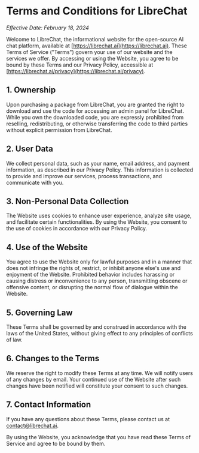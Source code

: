 # Terms and Conditions for LibreChat

*Effective Date: February 18, 2024*

Welcome to LibreChat, the informational website for the open-source AI chat platform, available at [https://librechat.ai](https://librechat.ai). These Terms of Service ("Terms") govern your use of our website and the services we offer. By accessing or using the Website, you agree to be bound by these Terms and our Privacy Policy, accessible at [https://librechat.ai/privacy](https://librechat.ai/privacy).

## 1. Ownership

Upon purchasing a package from LibreChat, you are granted the right to download and use the code for accessing an admin panel for LibreChat. While you own the downloaded code, you are expressly prohibited from reselling, redistributing, or otherwise transferring the code to third parties without explicit permission from LibreChat.

## 2. User Data

We collect personal data, such as your name, email address, and payment information, as described in our Privacy Policy. This information is collected to provide and improve our services, process transactions, and communicate with you.

## 3. Non-Personal Data Collection

The Website uses cookies to enhance user experience, analyze site usage, and facilitate certain functionalities. By using the Website, you consent to the use of cookies in accordance with our Privacy Policy.

## 4. Use of the Website

You agree to use the Website only for lawful purposes and in a manner that does not infringe the rights of, restrict, or inhibit anyone else's use and enjoyment of the Website. Prohibited behavior includes harassing or causing distress or inconvenience to any person, transmitting obscene or offensive content, or disrupting the normal flow of dialogue within the Website.

## 5. Governing Law

These Terms shall be governed by and construed in accordance with the laws of the United States, without giving effect to any principles of conflicts of law.

## 6. Changes to the Terms

We reserve the right to modify these Terms at any time. We will notify users of any changes by email. Your continued use of the Website after such changes have been notified will constitute your consent to such changes.

## 7. Contact Information

If you have any questions about these Terms, please contact us at [contact@librechat.ai](mailto:contact@librechat.ai).

By using the Website, you acknowledge that you have read these Terms of Service and agree to be bound by them.